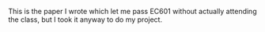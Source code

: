 This is the paper I wrote which let me pass EC601 without actually attending the class, but I took it anyway to do my project.
